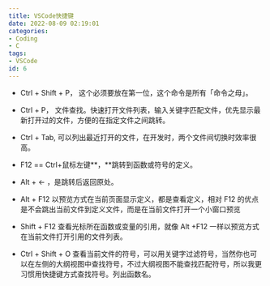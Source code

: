 ```yaml
---
title: VSCode快捷键
date: 2022-08-09 02:19:01
categories:
- Coding
- C
tags:
- VSCode
id: 6
---
```


- Ctrl + Shift + P， 这个必须要放在第一位，这个命令是所有「命令之母」。

- Ctrl + P， 文件查找。快速打开文件列表，输入关键字匹配文件，优先显示最新打开过的文件，方便的在指定文件之间跳转。

- Ctrl + Tab, 可以列出最近打开的文件，在开发时，两个文件间切换时效率很高。

<!--more-->

- F12 == Ctrl+鼠标左键**，**跳转到函数或符号的定义。

- Alt + ← ，是跳转后返回原处。
  
- Alt + F12 以预览方式在当前页面显示定义，都是查看定义，相对 F12 的优点是不会跳出当前文件到定义文件，而是在当前文件打开一个小窗口预览

- Shift + F12 查看光标所在函数或变量的引用，就像 Alt +F12 一样以预览方式在当前文件打开引用的文件列表。

- Ctrl + Shift + O 查看当前文件的符号，可以用关键字过滤符号，当然你也可以在左侧的大纲视图中查找符号，不过大纲视图不能查找匹配符号，所以我更习惯用快捷键方式查找符号。列出函数名。